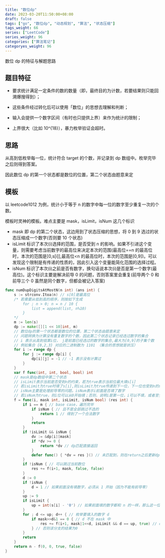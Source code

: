 ```yaml
---
title: "数位dp"
date: 2023-03-20T11:50:00+08:00
draft: false
tags: ["go", "数位dp", "动态规划", "算法", "状态压缩"]
tags_weight: 66
series: ["LeetCode"]
series_weight: 96
categories: ["算法笔记"]
categoryes_weight: 96
---
```


数位 dp 的特征与解题思路

<!-- more -->

## 题目特征

- 要求统计满足一定条件的数的数量（即，最终目的为计数，若要结果则只能回溯爆搜得到）；

- 这些条件经过转化后可以使用「数位」的思想去理解和判断；

- 输入会提供一个数字区间（有时也只提供上界）来作为统计的限制；

- 上界很大（比如 10^{18}），暴力枚举验证会超时。

## 思路

从高到低枚举每一位，统计符合 target 的个数，并记录到 dp 数组中。枚举完毕之后则得到答案。

因此数位 dp 的第一个状态都是数位的位置，第二个状态由题意来定

## 模板

以 leetcode1012 为例，统计小于等于 n 的数字中每一位的数字至少重复一次的个数。

模板时灵神的模板。难点主要是 mask，isLimit，isNum 这几个标识

- mask 即 dp 的第二个状态，这边用到了状态压缩的思想，将 0 到 9 选过的状态压缩成一个数字(否则要 10 个状态)
- isLimit 标识了本次(i)选择的范围，是否受到 n 的影响。如果不引进这个变量，则需要考虑当前数字的最高位来决定本次的范围(最高位==n 的最高位时，本次的范围是[0,s[i]],最高位<n 的最高位时，本次的范围是[0,9])。可以发现这个限制是有传递的性质的，因此引入这个变量能简化范围的选择过程。
- isNum 标识了本次(i)之前是否有数字，换句话说本次(i)是否是第一个数字(最高位)。这个标识主要是解决前导 0 的问题，否则答案里会重复(前导两个 0 和前导三个 0 虽然是同个数字，但都会被记入答案)

```go
func numDupDigitsAtMostN(n int) (ans int) {
	s := strconv.Itoa(n) // s[0]是最高位
	/* 若需要从低到高的顺序，则按如下生成
		for ; n > 0; n = n / 10 {
	        list = append(list, n%10)
	    }
	*/
	m := len(s)
	dp := make([][1 << 10]int, m)
	// 数位dp的第一个状态都是数位的位置，第二个状态由题意来定
	// 问题转换为计算没有重复数字的个数，因此第二个状态记录已经选过数字的集合
	// i 表示从高到低第i位， j是前面已经选过的数字的集合,最大为[0,9]的子集个数
	// 例如集合 {0,2,3} 对应的二进制数为 1101 （集合的思想就是状压）
	for i := range dp {
		for j := range dp[i] {
			dp[i][j] = -1 // -1 表示没有计算过
		}
	}
	var f func(int, int, bool, bool) int
	// mask是dp数组中第二个状态
	// isLimit表示当前是否受到n的约束，若为true表示当前位最大填s[i]
	// 若isLimit为true时填了s[i],则isLimit为true传递到下一位，下一位也受到n的约束
	// isNum主要是处理前导零的问题。isNum表示i前面是否填了数字
	// 若isNum为true，则i位可以从0开始填；否则，说明i是第一位，i可以不填，或者至少填1(因为不能有前导0)
	f = func(i, mask int, isLimit, isNum bool) (res int) {
		if i == m { // base case，遍历完毕
			if isNum { // 且不是全部跳过不选的
				return 1 // 得到了一个合法数字
			}
			return
		}
		if !isLimit && isNum {
			dv := &dp[i][mask]
			if *dv >= 0 {
				return *dv // dp匹配直接返回
			}
			defer func() { *dv = res }() // 未匹配到，则在return之后更新dp数组
		}
		if !isNum { // 可以跳过当前数位
			res += f(i+1, mask, false, false)
		}
		d := 0
		if !isNum {
			d = 1 // 如果前面没有填数字，必须从 1 开始（因为不能有前导零）
		}
		up := 9
		if isLimit {
			up = int(s[i] - '0') // 如果前面填的数字都和 n 的一样，那么这一位至多填数字 s[i]（否则就超过 n 啦）
		}
		for ; d <= up; d++ { // 枚举要填入的数字 d
			if mask>>d&1 == 0 { // d 不在 mask 中
				res += f(i+1, mask|1<<d, isLimit && d == up, true) // d写入mask， isLimit传递
			} // 否则该分支的结果为0
		}
		return
	}
	return n - f(0, 0, true, false)
}

```
